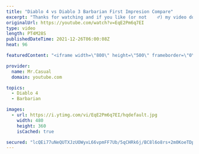 ```yaml
---
title: "Diablo 4 vs Diablo 3 Barbarian First Impresion Compare"
excerpt: "Thanks for watching and if you like (or not    ‍♂️) my video don't forget to subscribe!"
originalUrl: https://youtube.com/watch?v=EqE2Pm6q7EI
type: video
length: PT4M28S
publishedDateTime: 2021-12-26T06:00:08Z
heat: 96

featuredContent: "<iframe width=\"800\" height=\"500\" frameborder=\"0\" src=\"https://www.youtube.com/embed/EqE2Pm6q7EI\" allow=\"accelerometer; autoplay; encrypted-media; gyroscope; picture-in-picture\" allowfullscreen></iframe>"

provider:
  name: Mr.Casual
  domain: youtube.com

topics:
  - Diablo 4
  - Barbarian

images:
  - url: https://i.ytimg.com/vi/EqE2Pm6q7EI/hqdefault.jpg
    width: 480
    height: 360
    isCached: true

secured: "lcQEi77uNeQUTXJzUOWyxL66vpmFF7Ub/5qCHRk6j/BC8l6o8rs+2m0KoeTDpl1h9CEg8Gm0xfXLiWQ2sEdnhKijMGON2GxU607X/iSejD2SAItuZCCpmW/ZvV3IU8FeQJKFhOQaDvGECgLBnwxjdFEuRqUG/RUhX2ex9HlHVA3ay9LP3lQvL0qX4d7xoogeW1llDcqjAmXumNgtsyz+GVYq00TSH5ZwSK6cah706XGJ0+tinWo9LzoSa8CINqh0lPQ9zrb0zHxyNroiZU4syzb2oDuHQ0NquqqUqWUAE2bTeHxLGI7pApQehl9nbh/fRhVFWagyEduofXy9V+e7a7wzAJ7S+hl74Umy0VyGk6y//1C/Xk0IdvEdkncBuVddjOht4XxkiKw1LKx/lHzqTn8cYHx6s0AB8RRndQduRbQ=;eLFe76HDckiWiMOQj8DL6g=="
---
```


